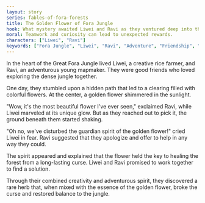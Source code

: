 ```yaml
---
layout: story
series: fables-of-fora-forests
title: The Golden Flower of Fora Jungle
hook: What mystery awaited Liwei and Ravi as they ventured deep into the heart of the Great Fora Jungle?
moral: Teamwork and curiosity can lead to unexpected rewards.
characters: ["Liwei", "Ravi"]
keywords: ["Fora Jungle", "Liwei", "Ravi", "Adventure", "Friendship", "Mystery", "Creativity", "Curiosity", "Guardian", "Collaboration"]
---
```


In the heart of the Great Fora Jungle lived Liwei, a creative rice farmer, and Ravi, an adventurous young mapmaker. They were good friends who loved exploring the dense jungle together.

One day, they stumbled upon a hidden path that led to a clearing filled with colorful flowers. At the center, a golden flower shimmered in the sunlight.

"Wow, it's the most beautiful flower I've ever seen," exclaimed Ravi, while Liwei marveled at its unique glow. But as they reached out to pick it, the ground beneath them started shaking.

"Oh no, we've disturbed the guardian spirit of the golden flower!" cried Liwei in fear. Ravi suggested that they apologize and offer to help in any way they could.

The spirit appeared and explained that the flower held the key to healing the forest from a long-lasting curse. Liwei and Ravi promised to work together to find a solution.

Through their combined creativity and adventurous spirit, they discovered a rare herb that, when mixed with the essence of the golden flower, broke the curse and restored balance to the jungle.
